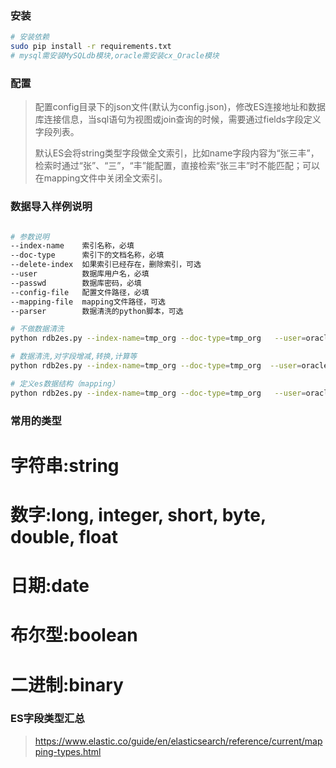 
### 安装

```sh
# 安装依赖
sudo pip install -r requirements.txt
# mysql需安装MySQLdb模块,oracle需安装cx_Oracle模块

```

### 配置
> 配置config目录下的json文件(默认为config.json)，修改ES连接地址和数据库连接信息，当sql语句为视图或join查询的时候，需要通过fields字段定义字段列表。
>
> 默认ES会将string类型字段做全文索引，比如name字段内容为“张三丰”，检索时通过“张”、“三”，“丰”能配置，直接检索“张三丰”时不能匹配；可以在mapping文件中关闭全文索引。

### 数据导入样例说明

```sh

# 参数说明
--index-name    索引名称，必填
--doc-type      索引下的文档名称，必填
--delete-index  如果索引已经存在，删除索引，可选
--user          数据库用户名，必填
--passwd        数据库密码，必填
--config-file   配置文件路径，必填
--mapping-file  mapping文件路径，可选
--parser        数据清洗的python脚本，可选

# 不做数据清洗
python rdb2es.py --index-name=tmp_org --doc-type=tmp_org   --user=oracle --passwd=test123 --config-file=config/config.json  --delete-index

# 数据清洗,对字段增减,转换,计算等
python rdb2es.py --index-name=tmp_org --doc-type=tmp_org  --user=oracle --passwd=test123 --config-file=config/config.json  --parser=test_tags --delete-index

# 定义es数据结构（mapping）
python rdb2es.py --index-name=tmp_org --doc-type=tmp_org   --user=oracle --passwd=test123 --config-file=config/config.json   --parser=test_tags  --mapping-file=es_mapping/example/example.json --delete-index

```

### 常用的类型

# 字符串:string
# 数字:long, integer, short, byte, double, float
# 日期:date
# 布尔型:boolean
# 二进制:binary

### ES字段类型汇总
> https://www.elastic.co/guide/en/elasticsearch/reference/current/mapping-types.html
